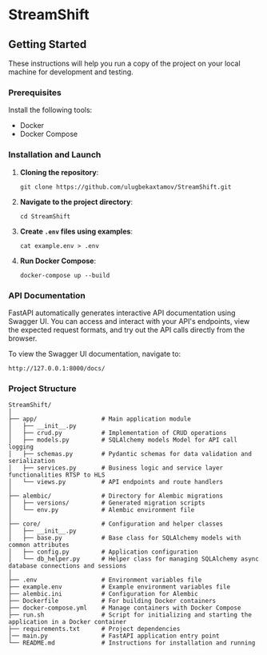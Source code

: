 # StreamShift

## Getting Started

These instructions will help you run a copy of the project on your local machine for development and testing.

### Prerequisites

Install the following tools:

- Docker
- Docker Compose

### Installation and Launch

1. **Cloning the repository**:
    ```
    git clone https://github.com/ulugbekaxtamov/StreamShift.git
    ```

2. **Navigate to the project directory**:
    ```
    cd StreamShift
    ```

3. **Create `.env` files using examples**:
    ```
    cat example.env > .env
    ```

4. **Run Docker Compose**:
    ```
    docker-compose up --build
    ```

### API Documentation

FastAPI automatically generates interactive API documentation using Swagger UI. You can access and interact with your
API's endpoints, view the expected request formats, and try out the API calls directly from the browser.

To view the Swagger UI documentation, navigate to:

```
http://127.0.0.1:8000/docs/
```



### Project Structure

```
StreamShift/
│
├── app/                  # Main application module
│   ├── __init__.py
│   ├── crud.py           # Implementation of CRUD operations
│   ├── models.py         # SQLAlchemy models Model for API call logging
│   ├── schemas.py        # Pydantic schemas for data validation and serialization
│   ├── services.py       # Business logic and service layer functionalities RTSP to HLS
│   └── views.py          # API endpoints and route handlers
│
├── alembic/              # Directory for Alembic migrations
│   ├── versions/         # Generated migration scripts
│   └── env.py            # Alembic environment file
│
├── core/                 # Configuration and helper classes
│   ├── __init__.py
│   ├── base.py           # Base class for SQLAlchemy models with common attributes
│   ├── config.py         # Application configuration
│   └── db_helper.py      # Helper class for managing SQLAlchemy async database connections and sessions
│
├── .env                  # Environment variables file
├── example.env           # Example environment variables file
├── alembic.ini           # Configuration for Alembic
├── Dockerfile            # For building Docker containers
├── docker-compose.yml    # Manage containers with Docker Compose
├── run.sh                # Script for initializing and starting the application in a Docker container
├── requirements.txt      # Project dependencies
│── main.py               # FastAPI application entry point
└── README.md             # Instructions for installation and running

```